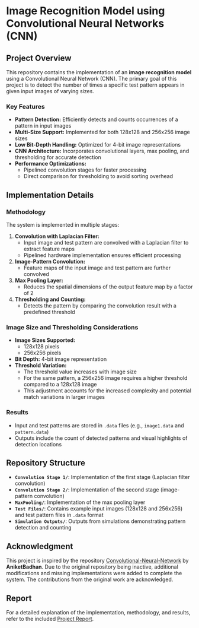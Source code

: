 # Image Recognition Model using Convolutional Neural Networks (CNN) 

## Project Overview 
This repository contains the implementation of an **image recognition model** using a Convolutional Neural Network (CNN). The primary goal of this project is to detect the number of times a specific test pattern appears in given input images of varying sizes. 

### Key Features 
- **Pattern Detection:** Efficiently detects and counts occurrences of a pattern in input images
- **Multi-Size Support:** Implemented for both 128x128 and 256x256 image sizes
- **Low Bit-Depth Handling:** Optimized for 4-bit image representations
- **CNN Architecture:** Incorporates convolutional layers, max pooling, and thresholding for accurate detection
- **Performance Optimizations:** 
  - Pipelined convolution stages for faster processing
  - Direct comparison for thresholding to avoid sorting overhead

## Implementation Details 

### Methodology 
The system is implemented in multiple stages: 
1. **Convolution with Laplacian Filter:** 
   - Input image and test pattern are convolved with a Laplacian filter to extract feature maps
   - Pipelined hardware implementation ensures efficient processing
2. **Image-Pattern Convolution:** 
   - Feature maps of the input image and test pattern are further convolved
3. **Max Pooling Layer:** 
   - Reduces the spatial dimensions of the output feature map by a factor of 2
4. **Thresholding and Counting:** 
   - Detects the pattern by comparing the convolution result with a predefined threshold

### Image Size and Thresholding Considerations
- **Image Sizes Supported:** 
  - 128x128 pixels
  - 256x256 pixels
- **Bit Depth:** 4-bit image representation
- **Threshold Variation:** 
  - The threshold value increases with image size
  - For the same pattern, a 256x256 image requires a higher threshold compared to a 128x128 image
  - This adjustment accounts for the increased complexity and potential match variations in larger images

### Results 
- Input and test patterns are stored in `.data` files (e.g., `image1.data` and `pattern.data`)
- Outputs include the count of detected patterns and visual highlights of detection locations

## Repository Structure 
- **`Convolution Stage 1/`**: Implementation of the first stage (Laplacian filter convolution)
- **`Convolution Stage 2/`**: Implementation of the second stage (image-pattern convolution)
- **`MaxPooling/`**: Implementation of the max pooling layer
- **`Test Files/`**: Contains example input images (128x128 and 256x256) and test pattern files in `.data` format
- **`Simulation Outputs/`**: Outputs from simulations demonstrating pattern detection and counting


## Acknowledgment 
This project is inspired by the repository [Convolutional-Neural-Network](https://github.com/AniketBadhan/Convolutional-Neural-Network) by **AniketBadhan**. Due to the original repository being inactive, additional modifications and missing implementations were added to complete the system. The contributions from the original work are acknowledged. 

## Report 
For a detailed explanation of the implementation, methodology, and results, refer to the included [Project Report](https://github.com/AniketBadhan/Convolutional-Neural-Network/blob/master/CNN%20Project%20Report.pdf). 

